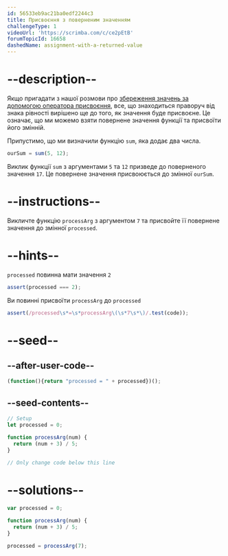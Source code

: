 ```yaml
---
id: 56533eb9ac21ba0edf2244c3
title: Присвоєння з поверненим значенням
challengeType: 1
videoUrl: 'https://scrimba.com/c/ce2pEtB'
forumTopicId: 16658
dashedName: assignment-with-a-returned-value
---
```


# --description--

Якщо пригадати з нашої розмови про <a href="https://platform-ui.topcoder.com/ukrainian/learn/freeCodeCamp/javascript-algorithms-and-data-structures/basic-javascript/storing-values-with-the-assignment-operator" target="_blank" rel="noopener noreferrer nofollow">збереження значень за допомогою оператора присвоєння</a>, все, що знаходиться праворуч від знака рівності вирішено ще до того, як значення буде присвоєне. Це означає, що ми можемо взяти повернене значення функції та присвоїти його змінній.

Припустимо, що ми визначили функцію `sum`, яка додає два числа.

```js
ourSum = sum(5, 12);
```

Виклик функції `sum` з аргументами `5` та `12` призведе до поверненого значення `17`. Це повернене значення присвоюється до змінної `ourSum`.

# --instructions--

Викличте функцію `processArg` з аргументом `7` та присвойте її повернене значення до змінної `processed`.

# --hints--

`processed` повинна мати значення `2`

```js
assert(processed === 2);
```

Ви повинні присвоїти `processArg` до `processed`

```js
assert(/processed\s*=\s*processArg\(\s*7\s*\)/.test(code));
```

# --seed--

## --after-user-code--

```js
(function(){return "processed = " + processed})();
```

## --seed-contents--

```js
// Setup
let processed = 0;

function processArg(num) {
  return (num + 3) / 5;
}

// Only change code below this line

```

# --solutions--

```js
var processed = 0;

function processArg(num) {
  return (num + 3) / 5;
}

processed = processArg(7);
```
